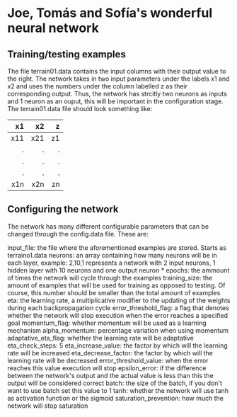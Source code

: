 # Joe, Tomás and Sofía's wonderful neural network

## Training/testing examples

The file terrain01.data contains the input columns with their output value to the right. The network takes in two input parameters under the labels x1 and x2 and uses the numbers under the column labelled z as their corresponding output. Thus, the network has strcitly  two neurons as inputs and 1 neuron as an ouput, this will be important in the configuration stage. The terrain01.data file should look something like:

| x1  | x2  | z |
|----:|----:|--:|
| x11 | x21 | z1|
|  .  |  .  | . |
|  .  |  .  | . |
|  .  |  .  | . |
| x1n | x2n | zn|

## Configuring the network

The network has many different configurable parameters that can be changed through the config.data file. These are:

input_file: the file where the aforementioned examples are stored. Starts as terraino1.data
neurons: an array containing how many neurons will be in each layer, example: 2,10,1 represents a network with 2 input neurons, 1 hidden layer with 10 neurons and one output neuron *
epochs: the ammount of times the network will cycle through the examples
training_size: the amount of examples that will be used for training as opposed to testing. Of course, this number should be smaller than the total amount of examples
eta: the learning rate, a multiplicative modifier to the updating of the weights during each backpropagation cycle
error_threshold_flag: a flag that denotes whether the network will stop execution when the error reaches a specified goal
momentum_flag: whether momentum will be used as a learning mechanism
alpha_momentum: percentage variation when using momentum
adaptative_eta_flag: whether the learning rate will be adaptative
eta_check_steps: 5
eta_increase_value: the factor by which will the learning rate will be increased
eta_decrease_factor: the factor by which will the learning rate will be decreased
error_threshold_value: when the error reaches this value execution will stop
epsilon_error: if the difference between the network's output and the actual value is less than this the output will be considered correct
batch: the size of the batch, if you don't want to use batch set this value to 1
tanh: whether the network will use tanh as activation function or the sigmoid
saturation_prevention: how much the network will stop saturation


